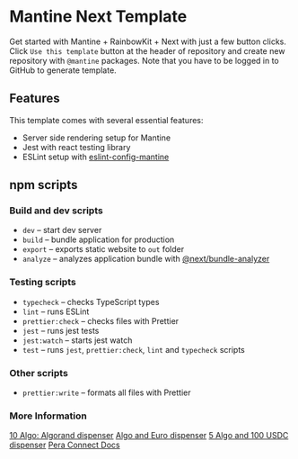 # Mantine Next Template

Get started with Mantine + RainbowKit + Next with just a few button clicks.
Click `Use this template` button at the header of repository and
create new repository with `@mantine` packages. Note that you have to be logged in to GitHub to generate template.

## Features

This template comes with several essential features:

- Server side rendering setup for Mantine
- Jest with react testing library
- ESLint setup with [eslint-config-mantine](https://github.com/mantinedev/eslint-config-mantine)

## npm scripts

### Build and dev scripts

- `dev` – start dev server
- `build` – bundle application for production
- `export` – exports static website to `out` folder
- `analyze` – analyzes application bundle with [@next/bundle-analyzer](https://www.npmjs.com/package/@next/bundle-analyzer)

### Testing scripts

- `typecheck` – checks TypeScript types
- `lint` – runs ESLint
- `prettier:check` – checks files with Prettier
- `jest` – runs jest tests
- `jest:watch` – starts jest watch
- `test` – runs `jest`, `prettier:check`, `lint` and `typecheck` scripts

### Other scripts

- `prettier:write` – formats all files with Prettier

### More Information

[10 Algo: Algorand dispenser](https://bank.testnet.algorand.network/)
[Algo and Euro dispenser](https://testnet.algoexplorer.io/dispenser)
[5 Algo and 100 USDC dispenser](https://dispenser.testnet.aws.algodev.network/)
[Pera Connect Docs](https://docs.perawallet.app/references/pera-connect)
